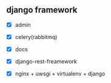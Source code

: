 ## django framework

- [x] admin
- [x] celery(rabbitmq)
- [x] docs 
- [x] django-rest-freamework 
- [x] nginx + uwsgi + virtualenv + django

